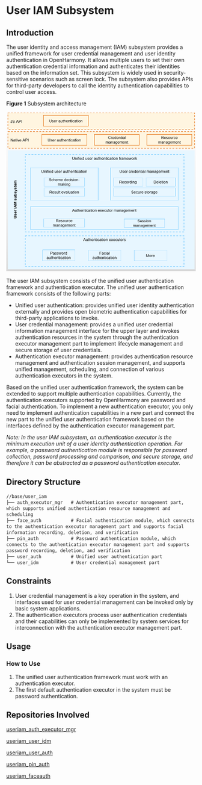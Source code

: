 # User IAM Subsystem

## Introduction

The user identity and access management (IAM) subsystem provides a unified framework for user credential management and user identity authentication in OpenHarmony. It allows multiple users to set their own authentication credential information and authenticates their identities based on the information set. This subsystem is widely used in security-sensitive scenarios such as screen lock. The subsystem also provides APIs for third-party developers to call the identity authentication capabilities to control user access.

**Figure 1** Subsystem architecture

<img src="figures/User-IAM-subsystem-architecture.png" alt="User IAM subsystem architecture" style="zoom:80%;" />

The user IAM subsystem consists of the unified user authentication framework and authentication executor. The unified user authentication framework consists of the following parts:

- Unified user authentication: provides unified user identity authentication externally and provides open biometric authentication capabilities for third-party applications to invoke.
- User credential management: provides a unified user credential information management interface for the upper layer and invokes authentication resources in the system through the authentication executor management part to implement lifecycle management and secure storage of user credentials.
- Authentication executor management: provides authentication resource management and authentication session management, and supports unified management, scheduling, and connection of various authentication executors in the system.

Based on the unified user authentication framework, the system can be extended to support multiple authentication capabilities. Currently, the authentication executors supported by OpenHarmony are password and facial authentication. To implement a new authentication executor, you only need to implement authentication capabilities in a new part and connect the new part to the unified user authentication framework based on the interfaces defined by the authentication executor management part.

*Note: In the user IAM subsystem, an authentication executor is the minimum execution unit of a user identity authentication operation. For example, a password authentication module is responsible for password collection, password processing and comparison, and secure storage, and therefore it can be abstracted as a password authentication executor.*

## Directory Structure


```undefined
//base/user_iam
├── auth_executor_mgr	# Authentication executor management part, which supports unified authentication resource management and scheduling
├── face_auth			# Facial authentication module, which connects to the authentication executor management part and supports facial information recording, deletion, and verification
├── pin_auth 			# Password authentication module, which connects to the authentication executor management part and supports password recording, deletion, and verification
├── user_auth			# Unified user authentication part
└── user_idm 			# User credential management part

```

## Constraints

1. User credential management is a key operation in the system, and interfaces used for user credential management can be invoked only by basic system applications.
2. The authentication executors process user authentication credentials and their capabilities can only be implemented by system services for interconnection with the authentication executor management part.

## Usage

### How to Use

1. The unified user authentication framework must work with an authentication executor.
2. The first default authentication executor in the system must be password authentication.

## Repositories Involved

[useriam_auth_executor_mgr](https://gitee.com/openharmony/useriam_auth_executor_mgr)

[useriam_user_idm](https://gitee.com/openharmony/useriam_user_idm)

[useriam_user_auth](https://gitee.com/openharmony/useriam_user_auth)

[useriam_pin_auth](https://gitee.com/openharmony/useriam_pin_auth)

[useriam_faceauth](https://gitee.com/openharmony/useriam_faceauth)

